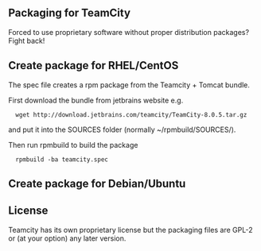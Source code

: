 Packaging for TeamCity
---------------------
Forced to use proprietary software without proper distribution packages? Fight back!

Create package for RHEL/CentOS
------------------------------
The spec file creates a rpm package from the Teamcity + Tomcat bundle. 

First download the bundle from jetbrains website e.g.
      
      wget http://download.jetbrains.com/teamcity/TeamCity-8.0.5.tar.gz
and put it into the SOURCES folder (normally ~/rpmbuild/SOURCES/).

Then run rpmbuild to build the package

      rpmbuild -ba teamcity.spec


Create package for Debian/Ubuntu
--------------------------------




License
-------
Teamcity has its own proprietary license but the packaging files are GPL-2 or (at your option) any later version.
 